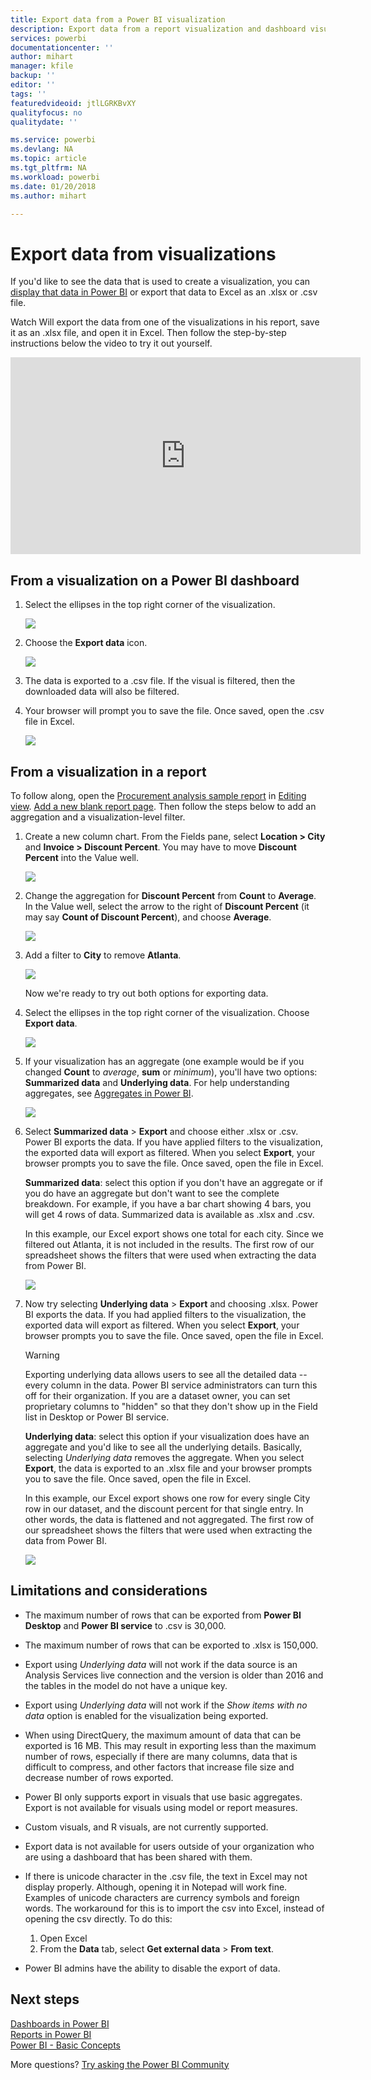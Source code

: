 ```yaml
---
title: Export data from a Power BI visualization
description: Export data from a report visualization and dashboard visualization and view it in Excel.
services: powerbi
documentationcenter: ''
author: mihart
manager: kfile
backup: ''
editor: ''
tags: ''
featuredvideoid: jtlLGRKBvXY
qualityfocus: no
qualitydate: ''

ms.service: powerbi
ms.devlang: NA
ms.topic: article
ms.tgt_pltfrm: NA
ms.workload: powerbi
ms.date: 01/20/2018
ms.author: mihart

---
```

# Export data from visualizations
If you'd like to see the data that is used to create a visualization, you can [display that data in Power BI](service-reports-show-data.md) or export that data to Excel as an .xlsx or .csv file.   

Watch Will export the data from one of the visualizations in his report, save it as an .xlsx file, and open it in Excel. Then follow the step-by-step instructions below the video to try it out yourself.

<iframe width="560" height="315" src="https://www.youtube.com/embed/KjheMTGjDXw" frameborder="0" allowfullscreen></iframe>

## From a visualization on a Power BI dashboard
1. Select the ellipses in the top right corner of the visualization.
   
    ![](media/power-bi-visualization-export-data/pbi-export-tile3.png)
2. Choose the  **Export data** icon.
   
    ![](media/power-bi-visualization-export-data/pbi_export_dash.png)
3. The data is exported to a .csv file. If the visual is filtered, then the downloaded data will also be filtered.
4. Your browser will prompt you to save the file.  Once saved, open the .csv file in Excel.
   
    ![](media/power-bi-visualization-export-data/pbi-export-to-excel.png)

## From a visualization in a report
To follow along, open the [Procurement analysis sample report](sample-procurement.md) in [Editing view](service-reading-view-and-editing-view.md). [Add a new blank report page](power-bi-report-add-page.md). Then follow the steps below to add an aggregation and a visualization-level filter.

1. Create a new column chart.  From the Fields pane, select **Location > City** and **Invoice > Discount Percent**.  You may have to move **Discount Percent** into the Value well. 
   
    ![](media/power-bi-visualization-export-data/power-bi-export-data3.png)
2. Change the aggregation for **Discount Percent** from **Count** to **Average**. In the Value well, select the arrow to the right of **Discount Percent** (it may say **Count of Discount Percent**), and choose **Average**.
   
    ![](media/power-bi-visualization-export-data/power-bi-export-data6.png)
3. Add a filter to **City** to remove **Atlanta**.
   
   ![](media/power-bi-visualization-export-data/power-bi-export-data4.png)
   
   Now we're ready to try out both options for exporting data.
4. Select the ellipses in the top right corner of the visualization. Choose  **Export data**.
   
   ![](media/power-bi-visualization-export-data/power-bi-export-data2.png)
5. If your visualization has an aggregate (one example would be if you changed **Count** to *average*, **sum** or *minimum*),  you'll have two options: **Summarized data** and **Underlying data**. For help understanding aggregates, see [Aggregates in Power BI](service-aggregates.md).
   
    ![](media/power-bi-visualization-export-data/power-bi-export-data5.png)
6. Select **Summarized data** > **Export** and choose either .xlsx or .csv. Power BI exports the data.  If you have applied filters to the visualization, the exported data will export as filtered. When you select  **Export**, your browser prompts you to save the file. Once saved, open the file in Excel.
   
   **Summarized data**: select this option if you don't have an aggregate or if you do have an aggregate but don't want to see the complete breakdown. For example, if you have a bar chart showing 4 bars, you will get 4 rows of data. Summarized data is available as .xlsx and .csv.
   
   In this example, our Excel export shows one total for each city. Since we filtered out Atlanta, it is not included in the results.  The first row of our spreadsheet shows the filters that were used when extracting the data from Power BI.
   
   ![](media/power-bi-visualization-export-data/power-bi-export-data7.png)
7. Now try selecting **Underlying data** > **Export** and choosing .xlsx. Power BI exports the data. If you had applied filters to the visualization, the exported data will export as filtered. When you select  **Export**, your browser prompts you to save the file. Once saved, open the file in Excel.
   
   >[!WARNING]
   >Exporting underlying data allows users to see all the detailed data -- every column in the data. Power BI service administrators can turn this off for their organization. If you are a dataset owner, you can set proprietary columns to "hidden" so that they don't show up in the Field list in Desktop or Power BI service.
   
   
   **Underlying data**: select this option if your visualization does have an aggregate and you'd like to see all the underlying details. Basically, selecting *Underlying data* removes the aggregate. When you select **Export**, the data is exported to an .xlsx file and your browser prompts you to save the file. Once saved, open the file in Excel.
   
   In this example, our Excel export shows one row for every single City row in our dataset, and the discount percent for that single entry. In other words, the data is flattened and not aggregated. The first row of our spreadsheet shows the filters that were used when extracting the data from Power BI.  
   
   ![](media/power-bi-visualization-export-data/power-bi-export-data8.png)

## Limitations and considerations
* The maximum number of rows that can be exported from **Power BI Desktop** and **Power BI service** to .csv is 30,000.
* The maximum number of rows that can be exported to .xlsx is 150,000.
* Export using *Underlying data* will not work if the data source is an Analysis Services live connection and the version is older than 2016 and the tables in the model do not have a unique key.  
* Export using *Underlying data* will not work if the *Show items with no data* option is enabled for the visualization being exported.
* When using DirectQuery, the maximum amount of data that can be exported is 16 MB. This may result in exporting less than the maximum number of rows, especially if there are many columns, data that is difficult to compress, and other factors that increase file size and decrease number of rows exported.
* Power BI only supports export in visuals that use basic aggregates. Export is not available for visuals using model or report measures.
* Custom visuals, and R visuals, are not currently supported.
* Export data is not available for users outside of your organization who are using a dashboard that has been shared with them. 
* If there is unicode character in the .csv file, the text in Excel may not display properly. Although, opening it in Notepad will work fine. Examples of unicode characters are currency symbols and foreign words. The workaround for this is to import the csv into Excel, instead of opening the csv directly. To do this:
  
  1. Open Excel
  2. From the **Data** tab, select **Get external data** > **From text**.
* Power BI admins have the ability to disable the export of data.

## Next steps
[Dashboards in Power BI](service-dashboards.md)  
[Reports in Power BI](service-reports.md)  
[Power BI - Basic Concepts](service-basic-concepts.md)

More questions? [Try asking the Power BI Community](http://community.powerbi.com/)

